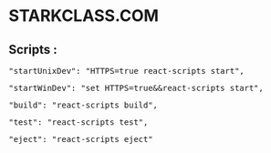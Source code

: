 # STARKCLASS.COM

## Scripts :

<pre>
"startUnixDev": "HTTPS=true react-scripts start",
</pre>
<pre>
"startWinDev": "set HTTPS=true&&react-scripts start",
</pre>
<pre>
"build": "react-scripts build",
</pre>
<pre>
"test": "react-scripts test",
</pre>
<pre>
"eject": "react-scripts eject"
</pre>
